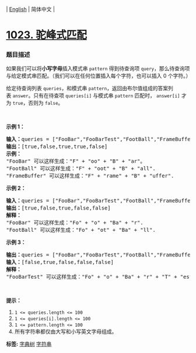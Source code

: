 | [English](README_EN.md) | 简体中文 |

# [1023. 驼峰式匹配](https://leetcode-cn.com/problems/camelcase-matching)
 ### 题目描述
<p>如果我们可以将<strong>小写字母</strong>插入模式串&nbsp;<code>pattern</code>&nbsp;得到待查询项&nbsp;<code>query</code>，那么待查询项与给定模式串匹配。（我们可以在任何位置插入每个字符，也可以插入 0 个字符。）</p>

<p>给定待查询列表&nbsp;<code>queries</code>，和模式串&nbsp;<code>pattern</code>，返回由布尔值组成的答案列表&nbsp;<code>answer</code>。只有在待查项&nbsp;<code>queries[i]</code> 与模式串&nbsp;<code>pattern</code> 匹配时，&nbsp;<code>answer[i]</code>&nbsp;才为 <code>true</code>，否则为 <code>false</code>。</p>

<p>&nbsp;</p>

<p><strong>示例 1：</strong></p>

<pre><strong>输入：</strong>queries = [&quot;FooBar&quot;,&quot;FooBarTest&quot;,&quot;FootBall&quot;,&quot;FrameBuffer&quot;,&quot;ForceFeedBack&quot;], pattern = &quot;FB&quot;
<strong>输出：</strong>[true,false,true,true,false]
<strong>示例：</strong>
&quot;FooBar&quot; 可以这样生成：&quot;F&quot; + &quot;oo&quot; + &quot;B&quot; + &quot;ar&quot;。
&quot;FootBall&quot; 可以这样生成：&quot;F&quot; + &quot;oot&quot; + &quot;B&quot; + &quot;all&quot;.
&quot;FrameBuffer&quot; 可以这样生成：&quot;F&quot; + &quot;rame&quot; + &quot;B&quot; + &quot;uffer&quot;.</pre>

<p><strong>示例 2：</strong></p>

<pre><strong>输入：</strong>queries = [&quot;FooBar&quot;,&quot;FooBarTest&quot;,&quot;FootBall&quot;,&quot;FrameBuffer&quot;,&quot;ForceFeedBack&quot;], pattern = &quot;FoBa&quot;
<strong>输出：</strong>[true,false,true,false,false]
<strong>解释：</strong>
&quot;FooBar&quot; 可以这样生成：&quot;Fo&quot; + &quot;o&quot; + &quot;Ba&quot; + &quot;r&quot;.
&quot;FootBall&quot; 可以这样生成：&quot;Fo&quot; + &quot;ot&quot; + &quot;Ba&quot; + &quot;ll&quot;.
</pre>

<p><strong>示例 3：</strong></p>

<pre><strong>输出：</strong>queries = [&quot;FooBar&quot;,&quot;FooBarTest&quot;,&quot;FootBall&quot;,&quot;FrameBuffer&quot;,&quot;ForceFeedBack&quot;], pattern = &quot;FoBaT&quot;
<strong>输入：</strong>[false,true,false,false,false]
<strong>解释： </strong>
&quot;FooBarTest&quot; 可以这样生成：&quot;Fo&quot; + &quot;o&quot; + &quot;Ba&quot; + &quot;r&quot; + &quot;T&quot; + &quot;est&quot;.
</pre>

<p>&nbsp;</p>

<p><strong>提示：</strong></p>

<ol>
	<li><code>1 &lt;= queries.length &lt;= 100</code></li>
	<li><code>1 &lt;= queries[i].length &lt;= 100</code></li>
	<li><code>1 &lt;= pattern.length &lt;= 100</code></li>
	<li>所有字符串都仅由大写和小写英文字母组成。</li>
</ol>

**标签:**  [字典树](https://leetcode-cn.com/tag/trie) [字符串](https://leetcode-cn.com/tag/string) 